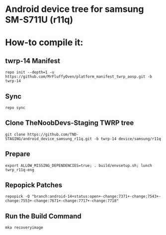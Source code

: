 # Android device tree for samsung SM-S711U (r11q)

# How-to compile it:

## twrp-14 Manifest
    repo init --depth=1 -u https://github.com/MrFluffyOven/platform_manifest_twrp_aosp.git -b twrp-14
## Sync
    repo sync
## Clone TheNoobDevs-Staging TWRP tree
    git clone https://github.com/TND-STAGING/android_device_samsung_r11q.git -b twrp-14 device/samsung/r11q
## Prepare
    export ALLOW_MISSING_DEPENDENCIES=true; . build/envsetup.sh; lunch twrp_r11q-eng
## Repopick Patches
    repopick -Q "branch:android-14+status:open+-change:7371+-change:7543+-change:7553+-change:7671+-change:7717+-change:7718"
## Run the Build Command
    mka recoveryimage
